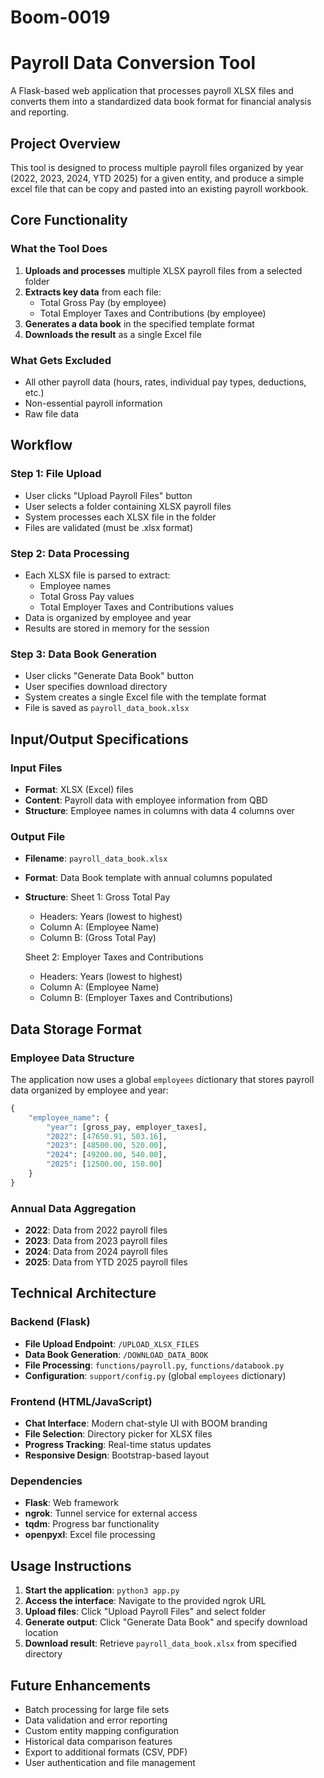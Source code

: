 # Boom-0019
# Payroll Data Conversion Tool

A Flask-based web application that processes payroll XLSX files and converts them into a standardized data book format for financial analysis and reporting.

## Project Overview

This tool is designed to process multiple payroll files organized by year (2022, 2023, 2024, YTD 2025) for a given entity, and produce a simple excel file that can be copy and pasted into an existing payroll workbook.

## Core Functionality

### What the Tool Does
1. **Uploads and processes** multiple XLSX payroll files from a selected folder
2. **Extracts key data** from each file:
   - Total Gross Pay (by employee)
   - Total Employer Taxes and Contributions (by employee)
4. **Generates a data book** in the specified template format
5. **Downloads the result** as a single Excel file

### What Gets Excluded
- All other payroll data (hours, rates, individual pay types, deductions, etc.)
- Non-essential payroll information
- Raw file data

## Workflow

### Step 1: File Upload
- User clicks "Upload Payroll Files" button
- User selects a folder containing XLSX payroll files
- System processes each XLSX file in the folder
- Files are validated (must be .xlsx format)

### Step 2: Data Processing
- Each XLSX file is parsed to extract:
  - Employee names
  - Total Gross Pay values
  - Total Employer Taxes and Contributions values
- Data is organized by employee and year
- Results are stored in memory for the session

### Step 3: Data Book Generation
- User clicks "Generate Data Book" button
- User specifies download directory
- System creates a single Excel file with the template format
- File is saved as `payroll_data_book.xlsx`

## Input/Output Specifications

### Input Files
- **Format**: XLSX (Excel) files
- **Content**: Payroll data with employee information from QBD
- **Structure**: Employee names in columns with data 4 columns over

### Output File
- **Filename**: `payroll_data_book.xlsx`
- **Format**: Data Book template with annual columns populated
- **Structure**:
    Sheet 1: Gross Total Pay
    - Headers: Years (lowest to highest)
    - Column A: (Employee Name)
    - Column B: (Gross Total Pay)

    Sheet 2: Employer Taxes and Contributions
    - Headers: Years (lowest to highest)
    - Column A: (Employee Name)
    - Column B: (Employer Taxes and Contributions)

## Data Storage Format

### Employee Data Structure
The application now uses a global `employees` dictionary that stores payroll data organized by employee and year:

```python
{
    "employee_name": {
        "year": [gross_pay, employer_taxes],
        "2022": [47650.91, 503.16],
        "2023": [48500.00, 520.00],
        "2024": [49200.00, 540.00],
        "2025": [12500.00, 150.00]
    }
}
```

### Annual Data Aggregation
- **2022**: Data from 2022 payroll files
- **2023**: Data from 2023 payroll files  
- **2024**: Data from 2024 payroll files
- **2025**: Data from YTD 2025 payroll files

## Technical Architecture

### Backend (Flask)
- **File Upload Endpoint**: `/UPLOAD_XLSX_FILES`
- **Data Book Generation**: `/DOWNLOAD_DATA_BOOK`
- **File Processing**: `functions/payroll.py`, `functions/databook.py`
- **Configuration**: `support/config.py` (global `employees` dictionary)

### Frontend (HTML/JavaScript)
- **Chat Interface**: Modern chat-style UI with BOOM branding
- **File Selection**: Directory picker for XLSX files
- **Progress Tracking**: Real-time status updates
- **Responsive Design**: Bootstrap-based layout

### Dependencies
- **Flask**: Web framework
- **ngrok**: Tunnel service for external access
- **tqdm**: Progress bar functionality
- **openpyxl**: Excel file processing

## Usage Instructions

1. **Start the application**: `python3 app.py`
2. **Access the interface**: Navigate to the provided ngrok URL
3. **Upload files**: Click "Upload Payroll Files" and select folder
4. **Generate output**: Click "Generate Data Book" and specify download location
5. **Download result**: Retrieve `payroll_data_book.xlsx` from specified directory

## Future Enhancements

- Batch processing for large file sets
- Data validation and error reporting
- Custom entity mapping configuration
- Historical data comparison features
- Export to additional formats (CSV, PDF)
- User authentication and file management
